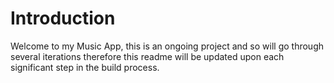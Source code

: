 # Introduction

Welcome to my Music App, this is an ongoing project and so will go through several iterations therefore this readme will be updated upon each significant step in the build process.
